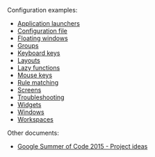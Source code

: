 Configuration examples:

- [Application launchers](/app-launchers.md)
- [Configuration file](/config)
- [Floating windows](/floating-windows)
- [Groups](/groups)
- [Keyboard keys](/keys)
- [Layouts](/layouts)
- [Lazy functions](/lazy)
- [Mouse keys](/mouse)
- [Rule matching](/rule-matching)
- [Screens](/screens)
- [Troubleshooting](/troubleshooting)
- [Widgets](/widgets)
- [Windows](/windows)
- [Workspaces](/workspaces)

Other documents:

- [Google Summer of Code 2015 - Project ideas](/gsoc-2015-project-ideas.)
